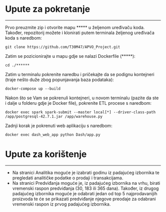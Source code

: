 <h1>Upute za pokretanje</h1>
<hr>
Prvo preuzmite zip i otvorite mapu ***** u željenom uređivaču koda.<br>
Također, repozitorij možete i klonirati putem terminala željenog uređivača koda s naredbom:
<br>

```
git clone https://github.com/T30M47/APVO_Project.git
```

Zatim se pozicionirajte u mapu gdje se nalazi Dockerfile (*****):
```
cd ./******
```

Zatim u terminalu pokrenite naredbu i pričekajte da se podignu kontejneri (traje nešto duže zbog popunjavanja baza podataka):
```
docker-compose up --build
```
Nakon što se Vam se pokrenuli kontejneri, u novom terminalu (pazite da ste i dalje u folderu gdje je Docker file), pokrenite ETL procese s naredbom:
```
docker exec spark spark-submit --master local[*] --driver-class-path /app/postgresql-42.7.1.jar /app/warehouse.py
```
Zadnji korak je pokrenuti web aplikaciju s naredbom:
```
docker exec dash_web_app python Dash/app.py
```
<h1>Upute za korištenje</h1>
<hr>

- Na stranici Analitika moguće je izabrati godinu iz padajućeg izbornika te pregledati analitičke podatke o prodaji i transakcijama.
- Na stranici Predviđanja moguće je, iz padajućeg izbornika na vrhu, birati vremenski raspon predviđanja (30, 183 ili 365 dana). Također, iz drugog padajućeg izbornika moguće je odabrati jedan od top 5 najprodavanijih proizvoda te će se prikazati predviđanje njegove preodaje za odabrani vremenski raspon iz prvog padajućeg izbornika.
